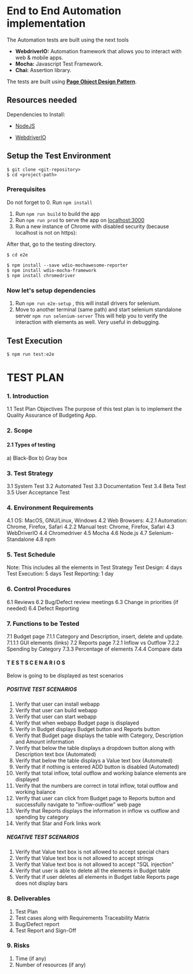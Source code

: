 # End to End Automation implementation

The Automation tests are built using the next tools

* **WebdriverIO:** Automation framework that allows you to interact with web & mobile apps.
* **Mocha:** Javascript Test Framework.
* **Chai:** Assertion library.

The tests are built using **[Page Object Design Pattern](https://martinfowler.com/bliki/PageObject.html)**.


## Resources needed

Dependencies to Install:

* [NodeJS](https://nodejs.org/en/download/)

* [WebdriverIO](http://webdriver.io/)

## Setup the Test Environment

```
$ git clone <git-repository>
$ cd <project-path>
```
### Prerequisites
Do not forget to
0. Run `npm install`
1.  Run `npm run build` to build the app
2.  Run `npm run prod` to serve the app on [localhost:3000](http://localhost:3000)
3.  Run a new instance of Chrome with disabled security (because localhost is not on https):

After that, go to the testing directory.

`$ cd e2e`

```
$ npm install --save wdio-mochawesome-reporter
$ npm install wdio-mocha-framework
$ npm install chromedriver
```
### Now let's setup dependencies
1. Run `npm run e2e-setup` , this will install drivers for selenium.
2. Move to another terminal (same path) and start selenium standalone server `npm run selenium-server` This will help you to verify the interaction with elements as well. Very useful in debugging.

## Test Execution
`$ npm run test:e2e`

# TEST PLAN

### 1. Introduction
1.1 Test Plan Objectives
The purpose of this test plan is to implement the Quality Assurance of Budgeting App.

### 2. Scope
#### 2.1 Types of testing
a) Black-Box
b) Gray box

### 3. Test Strategy
3.1 System Test
3.2 Automated Test
3.3 Documentation Test
3.4 Beta Test
3.5 User Acceptance Test

### 4. Environment Requirements
4.1 OS: MacOS, GNU/Linux, Windows
4.2 Web Browsers:
  4.2.1 Automation: Chrome, Firefox, Safari
  4.2.2 Manual test: Chrome, Firefox, Safari
4.3 WebDriverIO
4.4 Chromedriver
4.5 Mocha
4.6 Node.js
4.7 Selenium-Standalone
4.8 npm

### 5. Test Schedule
Note: This includes all the elements in Test Strategy
Test Design: 4 days
Test Execution: 5 days 
Test Reporting: 1 day

### 6. Control Procedures
6.1 Reviews
6.2 Bug/Defect review meetings
6.3 Change in priorities (if needed)
6.4 Defect Reporting

### 7. Functions to be Tested
7.1 Budget page
  7.1.1 Category and Description, insert, delete and update.
  7.1.1.1 GUI elements (links)
7.2 Reports page
  7.2.1 Inflow vs Outflow
  7.2.2 Spending by Category
  7.3.3 Percentage of elements
  7.4.4 Compare data

#### T E S T   S C E N A R I O S
Below is going to be displayed as test scenarios

##### POSITIVE TEST SCENARIOS
1. Verify that user can install webapp
2. Verify that user can build webapp
3. Verify that user can start webapp
4. Verify that when webapp Budget page is displayed
5. Verify in Budget displays Budget button and Reports button
6. Verify that Budget page displays the table with Category, Description and Amount information
7. Verify that below the table displays a dropdown button along with Description text box (Automated)
8. Verify that below the table displays a Value text box (Automated)
8. Verify that if nothing is entered ADD button is disabled (Automated)
9. Verify that total inflow, total outflow and working balance elements are displayed
10. Verify that the numbers are correct in total inflow, total outflow and working balance
11. Verify that user can click from Budget page to Reports button and successfully navigate to "inflow-outflow" web page
12. Verify that Reports displays the information in inflow vs outflow and spending by category
13. Verify that Star and Fork links work

##### NEGATIVE TEST SCENARIOS
1. Verify that Value text box is not allowed to accept special chars
2. Verify that Value text box is not allowed to accept strings
3. Verify that Value text box is not allowed to accept "SQL injection"
4. Verify that user is able to delete all the elements in Budget table
5. Verify that if user deletes all elements in Budget table Reports page does not display bars


### 8. Deliverables 
1. Test Plan
2. Test cases along with Requirements Traceability Matrix
3. Bug/Defect report
4. Test Report and Sign-Off

### 9. Risks
1. Time (if any)
2. Number of resources (if any)
